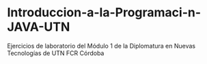 # Introduccion-a-la-Programaci-n-JAVA-UTN
Ejercicios de laboratorio del Módulo 1 de la Diplomatura en Nuevas Tecnologías de UTN FCR Córdoba
